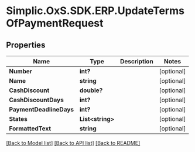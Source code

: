 # Simplic.OxS.SDK.ERP.UpdateTermsOfPaymentRequest

## Properties

Name | Type | Description | Notes
------------ | ------------- | ------------- | -------------
**Number** | **int?** |  | [optional] 
**Name** | **string** |  | [optional] 
**CashDiscount** | **double?** |  | [optional] 
**CashDiscountDays** | **int?** |  | [optional] 
**PaymentDeadlineDays** | **int?** |  | [optional] 
**States** | **List&lt;string&gt;** |  | [optional] 
**FormattedText** | **string** |  | [optional] 

[[Back to Model list]](../README.md#documentation-for-models) [[Back to API list]](../README.md#documentation-for-api-endpoints) [[Back to README]](../README.md)

